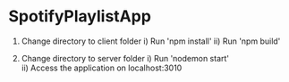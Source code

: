 # SpotifyPlaylistApp

1. Change directory to client folder 
    i)  Run 'npm install' 
    ii) Run 'npm build'

2. Change directory to server folder 
    i)  Run 'nodemon start'  
    ii) Access the application on localhost:3010

